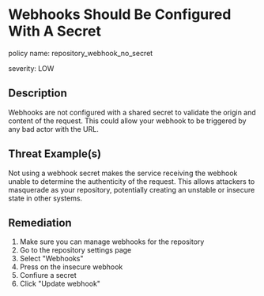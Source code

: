 # Webhooks Should Be Configured With A Secret

policy name: repository_webhook_no_secret

severity: LOW

## Description

Webhooks are not configured with a shared secret to validate the origin and
content of the request. This could allow your webhook to be triggered by any bad
actor with the URL.

## Threat Example(s)

Not using a webhook secret makes the service receiving the webhook unable to
determine the authenticity of the request.
This allows attackers to masquerade as your repository, potentially creating an
unstable or insecure state in other systems.

## Remediation

1. Make sure you can manage webhooks for the repository
2. Go to the repository settings page
3. Select "Webhooks"
4. Press on the insecure webhook
5. Confiure a secret
6. Click "Update webhook"
